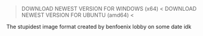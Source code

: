 > DOWNLOAD NEWEST VERSION FOR WINDOWS (x64) <
> DOWNLOAD NEWEST VERSION FOR UBUNTU (amd64) <

The stupidest image format created by benfoenix lobby on some date idk

